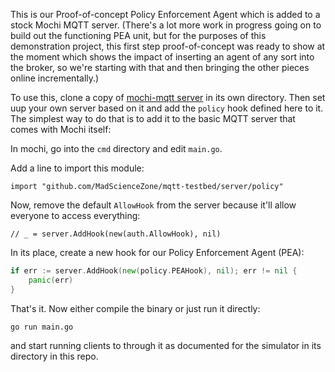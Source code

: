 This is our Proof-of-concept Policy Enforcement Agent which is added to a stock Mochi MQTT server.
(There's a lot more work in progress going on to build out the functioning PEA unit, but for the purposes of
this demonstration project, this first step proof-of-concept was ready to show at the moment which shows
the impact of inserting an agent of any sort into the broker, so we're starting with that and then bringing
the other pieces online incrementally.)

To use this, clone a copy of [mochi-mqtt server](https://github.com/mochi-mqtt/server) in its own directory. Then set uup your own server based on it and add the `policy` hook defined here to it.  The simplest way to do that is to add it to the basic MQTT
server that comes with Mochi itself:

In mochi, go into the `cmd` directory and edit `main.go`.

Add a line to import this module:

`import "github.com/MadScienceZone/mqtt-testbed/server/policy"`

Now, remove the default `AllowHook` from the server because it'll allow everyone to access everything:

`// _ = server.AddHook(new(auth.AllowHook), nil)`

In its place, create a new hook for our Policy Enforcement Agent (PEA):

```go
if err := server.AddHook(new(policy.PEAHook), nil); err != nil {
    panic(err)
}
```

That's it. Now either compile the binary or just run it directly:

`go run main.go`

and start running clients to through it as documented for the simulator in its directory in this repo.

